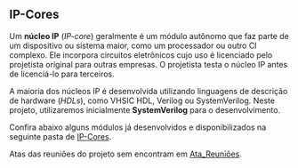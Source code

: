 ## IP-Cores

Um **núcleo IP** (_IP-core_) geralmente é um módulo autônomo que faz parte de um dispositivo ou sistema maior, como um processador ou outro CI complexo. Ele incorpora circuitos eletrônicos cujo uso é licenciado pelo projetista original para outras empresas. O projetista testa o núcleo IP antes de licenciá-lo para terceiros.

A maioria dos núcleos IP é desenvolvida utilizando linguagens de descrição de hardware (_HDLs_), como VHSIC HDL, Verilog ou SystemVerilog. Neste projeto, utilizaremos inicialmente **SystemVerilog** para o desenvolvimento.

Confira abaixo alguns módulos já desenvolvidos e disponibilizados na seguinte pasta de [IP-Cores](https://github.com/UVM-UFSC/IP-Cores).

Atas das reuniôes do projeto sem encontram em [Ata_Reuniôes](https://github.com/UVM-UFSC/Ata_Reunioes).